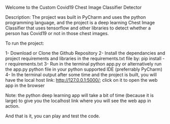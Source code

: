 Welcome to the Custom Covid19 Chest Image Classifier Detector 

Description: The project was built in PyCharm and uses the python programming language, and the project is a deep learning Chest Image Classifier that uses tensorflow and other libraries to detect whether a person has Covid19 or not in those chest images.

To run the project:

1- Download or Clone the Github Repository
2- Install the dependancies and project requirements and libraries in the requirements.txt file by: pip install -r requirements.txt
3- Run in the terminal python app.py or alternatively run the app.py python file in your python supported IDE (preferrably PyCharm)
4- In the terminal output after some time and the project is built, you will have the local host link: http://127.0.0.1:5000/; click on it to open the web app in the browser

Note: the python deep learning app will take a bit of time (because it is large) to give you the localhost link where you will see the web app in action.

And that is it, you can play and test the code.

 